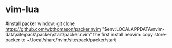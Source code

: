 # vim-lua
#install packer window: git clone https://github.com/wbthomason/packer.nvim "$env:LOCALAPPDATA\nvim-data\site\pack\packer\start\packer.nvim"
the first install neovim: copy store-packer to ~/.local/share/nvim/site/pack/packer/start
